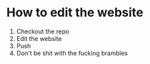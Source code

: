 # How to edit the website

1. Checkout the repo
2. Edit the website
3. Push
4. Don't be shit with the fucking brambles

